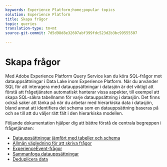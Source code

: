 ```yaml
---
keywords: Experience Platform;home;popular topics
solution: Experience Platform
title: Skapa frågor
topic: queries
translation-type: tm+mt
source-git-commit: 7d5d98d8e32607abf399fdc523d2b3bc99555507

---
```



# Skapa frågor

Med Adobe Experience Platform Query Service kan du köra SQL-frågor mot datauppsättningar i Data Lake inom Experience Platform. När du använder SQL för att interagera med datauppsättningar i datasjön är det viktigt att förstå att frågetjänsten automatiskt hanterar vissa aspekter, till exempel att skapa SQL-säkra tabellnamn för varje datauppsättning i datasjön. Det finns också saker att tänka på när du arbetar med hierarkiska data i datasjön, bland annat att identifiera det schema som en datauppsättning baseras på och se till att du väljer rätt fält i den hierarkiska modellen.

Följande dokumentation hjälper dig att bättre förstå de centrala begreppen i frågetjänsten:

- [Datauppsättningar jämfört med tabeller och schema](./datasets-and-tables.md)
- [Allmän vägledning för att skriva frågor](./writing-queries.md)
- [ExperienceEvent-frågor](./experience-event-queries.md)
- [Sammanfoga datauppsättningar](./joining-datasets.md)
- [Deduplicera data](./deduplication.md)
